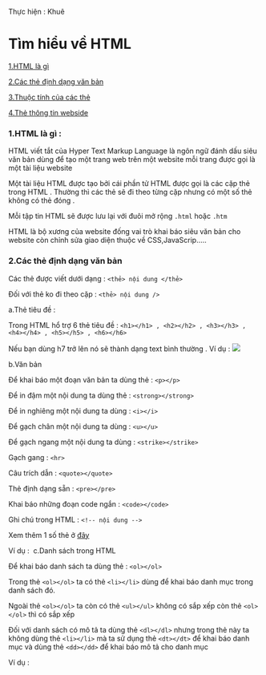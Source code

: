 Thực hiện : Khuê

# Tìm hiểu về HTML

[1.HTML là gì](#htmllagi)

[2.Các thẻ định dạng văn bản](#tagvanban)

[3.Thuộc tính của các thẻ](#thuoctinh)

[4.Thẻ thông tin webside](#thongtin)
### 1.HTML là gì :

HTML viết tắt của Hyper Text Markup Language là ngôn ngữ đánh dấu siêu văn bản dùng để tạo một trang web trên một website mỗi trang được gọi là một tài liệu website 

Một tài liệu HTML được tạo bởi cái phần tử HTML được gọi là các cặp thẻ trong HTML . Thường thì các thẻ sẽ đi theo từng cặp nhưng có một số thẻ không có thẻ đóng . 

Mỗi tập tin HTML sẽ được lưu lại với đuôi mở rộng `.html` hoặc `.htm`

HTML là bộ xương của website đống vai trò khai báo siêu văn bản cho website còn chỉnh sửa giao diện thuộc về CSS,JavaScrip.....

### 2.Các thẻ định dạng văn bản 

Các thẻ được viết dưới dạng : `<thẻ> nội dung </thẻ>`

Đối với thẻ ko đi theo cặp : `<thẻ> nội dung />`

a.Thẻ tiêu đề :

Trong HTML hổ trợ 6 thẻ tiêu đề : `<h1></h1> , <h2></h2> , <h3></h3> , <h4></h4> , <h5></h5> , <h6></h6>` 

Nếu bạn dùng h7 trở lên nó sẽ thành dạng text bình thường . Ví dụ :
<img src ="http://sv1.upsieutoc.com/2016/12/10/html1.png">

b.Văn bản 

Để khai báo một đoạn văn bản ta dùng thẻ : `<p></p>`

Để in đậm một nội dung ta dùng thẻ : `<strong></strong>`

Để in nghiêng một nội dung ta dùng : `<i></i>`

Để gạch chân một nội dung ta dùng : `<u></u>`

Để gạch ngang một nội dung ta dùng : `<strike></strike>`

Gạch gang : `<hr>`

Câu trích dẫn : `<quote></quote>`

Thẻ định dạng sẵn : `<pre></pre>`

Khai báo những đoạn code ngắn : `<code></code>`

Ghi chú trong HTML : `<!-- nội dung -->`


Xem thêm 1 số thẻ ở [đây](http://hocwebchuan.com/reference/tag/)

Ví dụ :
<img scr ="http://sv1.upsieutoc.com/2016/12/10/html2.png">
c.Danh sách trong HTML 

Để khai báo danh sách ta dùng thẻ : `<ol></ol>`

Trong thẻ `<ol></ol>` ta có thẻ `<li></li>` dùng để khai báo danh mục trong danh sách đó.

Ngoài thẻ `<ol></ol>` ta còn có thẻ `<ul></ul>` không có sắp xếp còn thẻ `<ol></ol>` thì có sắp xếp 

Đối với danh sách có mô tả ta dùng thẻ `<dl></dl>` nhưng trong thẻ này ta không dùng thẻ `<li></li>` mà ta sử dụng thẻ `<dt></dt>` để khai báo danh mục và dùng thẻ `<dd></dd>` để khai báo mô tả cho danh mục 

Ví dụ :
<img scr ="http://sv1.upsieutoc.com/2016/12/10/html3.png">



